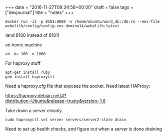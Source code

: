 +++
date = "2016-11-27T09:34:58+00:00"
draft = false
tags = ["devjournal"]
title = "notes"
+++
```
docker run -it -p 8181:8000 -v /home/ubuntu/word_db:/db:ro --env-file webolith/config/config.env domino14/webolith:latest
``` 
(and 8180 instead of 8181)

on home machine

```ab -kc 100 -n 1000```

For haproxy stuff

``` 
apt-get install ruby
gem install haproxyctl
```

Need a haproxy.cfg file that exposes the socket. Need latest HAProxy:

https://haproxy.debian.net/#?distribution=Ubuntu&release=trusty&version=1.6

Take down a server cleanly
```
sudo haproxyctl set server servers/server2 state drain
```

Need to set up health checks, and figure out when a server is done draining